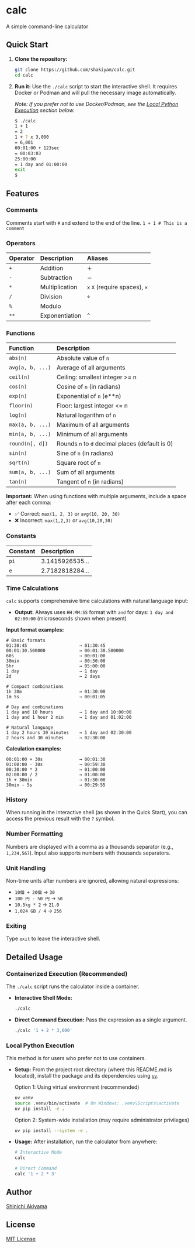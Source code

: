 # calc

A simple command-line calculator

## Quick Start

1. **Clone the repository:**

    ```bash
    git clone https://github.com/shakiyam/calc.git
    cd calc
    ```

2. **Run it:** Use the `./calc` script to start the interactive shell. It requires Docker or Podman and will pull the necessary image automatically.

   *Note: If you prefer not to use Docker/Podman, see the [Local Python Execution](#local-python-execution) section below.*

    ```bash
    $ ./calc
    1 + 1
    = 2
    1 + ? x 3,000
    = 6,001
    00:01:00 + 123sec
    = 00:03:03
    25:00:00
    = 1 day and 01:00:00
    exit
    $
    ```

## Features

### Comments

Comments start with `#` and extend to the end of the line.
`1 + 1 # This is a comment`

### Operators

| Operator | Description    | Aliases                        |
| :------- | :------------- | :------------------------------|
| `+`      | Addition       | `＋`                           |
| `-`      | Subtraction    | `－`                           |
| `*`      | Multiplication | `x` `X` (require spaces), `×` |
| `/`      | Division       | `÷`                           |
| `%`      | Modulo         |                                |
| `**`     | Exponentiation | `^`                            |

### Functions

| Function        | Description                                     |
| :-------------- | :---------------------------------------------- |
| `abs(n)`        | Absolute value of `n`                           |
| `avg(a, b, ...)`| Average of all arguments                        |
| `ceil(n)`       | Ceiling: smallest integer >= n                  |
| `cos(n)`        | Cosine of `n` (in radians)                      |
| `exp(n)`        | Exponential of `n` (e**n)                       |
| `floor(n)`      | Floor: largest integer <= n                     |
| `log(n)`        | Natural logarithm of `n`                        |
| `max(a, b, ...)`| Maximum of all arguments                        |
| `min(a, b, ...)`| Minimum of all arguments                        |
| `round(n[, d])` | Rounds `n` to `d` decimal places (default is 0) |
| `sin(n)`        | Sine of `n` (in radians)                        |
| `sqrt(n)`       | Square root of `n`                              |
| `sum(a, b, ...)`| Sum of all arguments                            |
| `tan(n)`        | Tangent of `n` (in radians)                     |

**Important:** When using functions with multiple arguments, include a space after each comma:

- ✅ Correct: `max(1, 2, 3)` or `avg(10, 20, 30)`
- ❌ Incorrect: `max(1,2,3)` or `avg(10,20,30)`

### Constants

| Constant | Description      |
| :------- | :--------------- |
| `pi`     | 3.1415926535...  |
| `e`      | 2.7182818284...  |

### Time Calculations

`calc` supports comprehensive time calculations with natural language input:

- **Output:** Always uses `HH:MM:SS` format with `and` for days: `1 day and 02:00:00` (microseconds shown when present)

**Input format examples:**

```text
# Basic formats
01:30:45                    → 01:30:45
00:01:30.500000             → 00:01:30.500000
60s                         → 00:01:00
30min                       → 00:30:00
5hr                         → 05:00:00
1 day                       → 1 day
2d                          → 2 days

# Compact combinations
1h 30m                      → 01:30:00
1m 5s                       → 00:01:05

# Day and combinations
1 day and 10 hours          → 1 day and 10:00:00
1 day and 1 hour 2 min      → 1 day and 01:02:00

# Natural language
1 day 2 hours 30 minutes    → 1 day and 02:30:00
2 hours and 30 minutes      → 02:30:00
```

**Calculation examples:**

```text
00:01:00 + 30s              → 00:01:30
01:00:00 - 30s              → 00:59:30
00:30:00 * 2                → 01:00:00
02:00:00 / 2                → 01:00:00
1h + 30min                  → 01:30:00
30min - 5s                  → 00:29:55
```

### History

When running in the interactive shell (as shown in the Quick Start), you can access the previous result with the `?` symbol.

### Number Formatting

Numbers are displayed with a comma as a thousands separator (e.g., `1,234,567`). Input also supports numbers with thousands separators.

### Unit Handling

Non-time units after numbers are ignored, allowing natural expressions:

- `10個 + 20個` → `30`
- `100 円 - 50 円` → `50`
- `10.5kg * 2` → `21.0`
- `1,024 GB / 4` → `256`

### Exiting

Type `exit` to leave the interactive shell.

## Detailed Usage

### Containerized Execution (Recommended)

The `./calc` script runs the calculator inside a container.

- **Interactive Shell Mode:**

  ```bash
  ./calc
  ```

- **Direct Command Execution:** Pass the expression as a single argument.

  ```bash
  ./calc '1 + 2 * 3,000'
  ```

### Local Python Execution

This method is for users who prefer not to use containers.

- **Setup:** From the project root directory (where this README.md is located), install the package and its dependencies using [`uv`](https://docs.astral.sh/uv/).

  Option 1: Using virtual environment (recommended)

  ```bash
  uv venv
  source .venv/bin/activate  # On Windows: .venv\Scripts\activate
  uv pip install -e .
  ```

  Option 2: System-wide installation (may require administrator privileges)

  ```bash
  uv pip install --system -e .
  ```

- **Usage:** After installation, run the calculator from anywhere:

  ```bash
  # Interactive Mode
  calc
  
  # Direct Command
  calc '1 + 2 * 3'
  ```

## Author

[Shinichi Akiyama](https://github.com/shakiyam)

## License

[MIT License](https://opensource.org/licenses/MIT)
